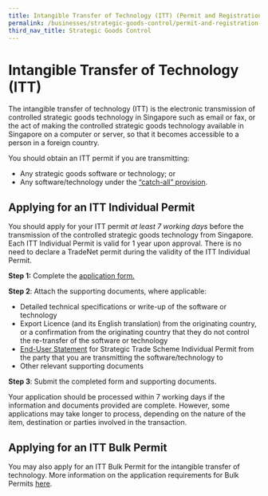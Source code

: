 ```yaml
---
title: Intangible Transfer of Technology (ITT) (Permit and Registration Requirements)
permalink: /businesses/strategic-goods-control/permit-and-registration-requirements/intangible-transfer-of-technology-itt
third_nav_title: Strategic Goods Control
---
```


# Intangible Transfer of Technology (ITT)

The intangible transfer of technology (ITT) is the electronic transmission of controlled strategic goods technology in Singapore such as email or fax, or the act of making the controlled strategic goods technology available in Singapore on a computer or server, so that it becomes accessible to a person in a foreign country.

You should obtain an ITT permit if you are transmitting:

-   Any strategic goods software or technology; or
-   Any software/technology under the  [“catch-all” provision](https://www.customs.gov.sg/businesses/strategic-goods-control/permit-and-registration-requirements/individual-permit-export-transhipment-and-transit#catch).

## Applying for an ITT Individual Permit

You should apply for your ITT permit  _at least 7 working days_  before the transmission of the controlled strategic goods technology from Singapore. Each ITT Individual Permit is valid for 1 year upon approval. There is no need to declare a TradeNet permit during the validity of the ITT Individual Permit.

**Step 1:** Complete the  [application form.](https://www.customs.gov.sg/eservices/customs-forms-and-service-links#StrategicGood)

**Step 2**: Attach the supporting documents, where applicable:

-   Detailed technical specifications or write-up of the software or technology
-   Export Licence (and its English translation) from the originating country, or a confirmation from the originating country that they do not control the re-transfer of the software or technology
-   [End-User Statement](https://www.customs.gov.sg/eservices/customs-forms-and-service-links#StrategicGood) for Strategic Trade Scheme Individual Permit from the party that you are transmitting the software/technology to
-   Other relevant supporting documents

**Step 3**: Submit the completed form and supporting documents.

Your application should be processed within 7 working days if the information and documents provided are complete. However, some applications may take longer to process, depending on the nature of the item, destination or parties involved in the transaction.

## Applying for an ITT Bulk Permit

You may also apply for an ITT Bulk Permit for the intangible transfer of technology. More information on the application requirements for Bulk Permits  [here](https://www.customs.gov.sg/-/media/cus/files/business/strategic-goods-control/applyingforbulkpermits.docx?la=en&hash=6F1E6C7C71281DDBB0DC18A6FE4D9290324A8F78).
